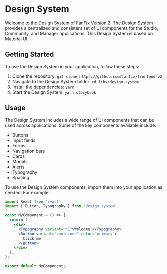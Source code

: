 # Design System

Welcome to the Design System of FanFix Version 2! The Design System provides a centralized and consistent set of UI components for
the Studio, Community, and Manager applications. This Design System is based on Material UI.

## Getting Started

To use the Design System in your application, follow these steps:

1. Clone the repository: `git clone https://github.com/fanfix/frontend-v2`
2. Navigate to the Design System folder: `cd libs/design-system`
3. Install the dependencies: `yarn`
4. Start the Design System: `yarn storybook`

## Usage

The Design System includes a wide range of UI components that can be used across applications. Some of the key components available
include:

- Buttons
- Input fields
- Forms
- Navigation bars
- Cards
- Modals
- Alerts
- Typography
- Spacing

To use the Design System components, import them into your application as needed. For example:

```jsx
import React from 'react';
import { Button, Typography } from 'design-system';

const MyComponent = () => {
  return (
    <div>
      <Typography variant="h1">Welcome!</Typography>
      <Button variant="contained" color="primary">
        Click me
      </Button>
    </div>
  );
};

export default MyComponent;
```
